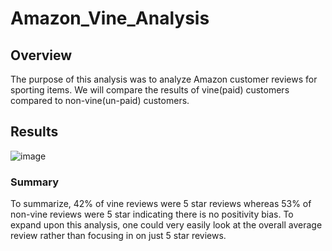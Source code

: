 # Amazon_Vine_Analysis

## Overview

The purpose of this analysis was to analyze Amazon customer reviews for sporting items.  We will compare the results of vine(paid) customers compared to non-vine(un-paid) customers.

## Results

![image](https://user-images.githubusercontent.com/90879042/149447426-804932ca-4f23-4c16-9372-b52d8f757639.png)

### Summary

To summarize, 42% of vine reviews were 5 star reviews whereas 53% of non-vine reviews were 5 star indicating there is no positivity bias.  To expand upon this analysis, one could very easily look at the overall average review rather than focusing in on just 5 star reviews.
